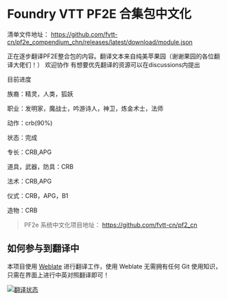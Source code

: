 # Foundry VTT PF2E 合集包中文化
清单文件地址： https://github.com/fvtt-cn/pf2e_compendium_chn/releases/latest/download/module.json


正在逐步翻译PF2E整合包的内容。翻译文本来自纯美苹果园（谢谢果园的各位翻译大佬们！）
欢迎协作
有想要优先翻译的资源可以在discussions内提出

目前进度

族裔：精灵，人类，狐妖

职业：发明家，魔战士，吟游诗人，神卫，炼金术士，法师

动作：crb(90%)

状态：完成

专长：CRB,APG

道具，武器，防具：CRB

法术：CRB,APG

仪式：CRB，APG，B1

造物：CRB

> PF2e 系统中文化项目地址： https://github.com/fvtt-cn/pf2_cn

## 如何参与到翻译中
本项目使用 [Weblate](https://weblate.dickytwister.org/engage/pf2_cn/) 进行翻译工作，使用 Weblate 无需拥有任何 Git 使用知识，只需在界面上进行中英对照翻译即可！

<a href="https://weblate.dickytwister.org/engage/pf2_cn/">
<img src="https://weblate.dickytwister.org/widgets/pf2_cn/-/open-graph.png" alt="翻译状态" />
</a>
